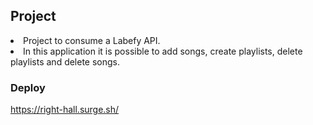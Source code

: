 ## Project 

<li>Project to consume a Labefy API.</li>
<li>In this application it is possible to add songs, create playlists, delete playlists and delete songs.</li>

### Deploy

https://right-hall.surge.sh/
